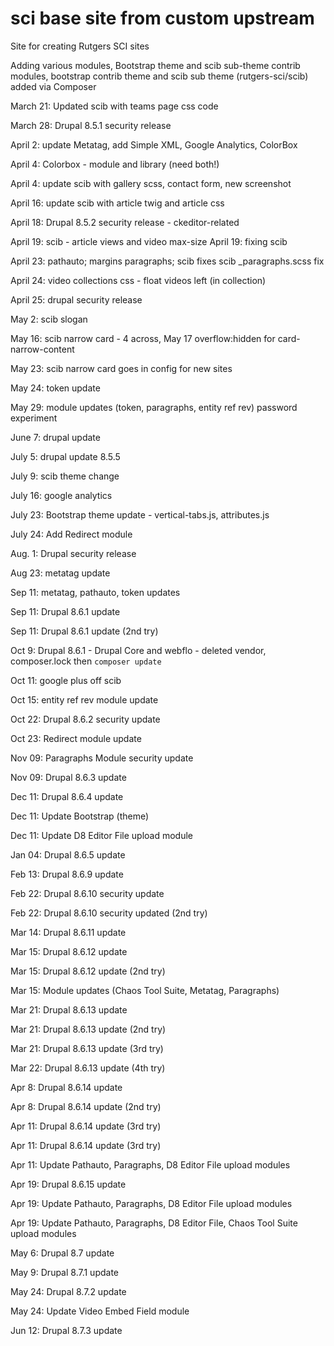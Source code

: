 # sci base site from custom upstream

Site for creating Rutgers SCI sites

Adding various modules, Bootstrap theme and scib sub-theme
contrib modules, bootstrap contrib theme and scib sub theme (rutgers-sci/scib) added via Composer

March 21: Updated scib with teams page css code 

March 28: Drupal 8.5.1 security release

April 2: update Metatag, add Simple XML, Google Analytics, ColorBox

April 4: Colorbox - module and library (need both!)

April 4: update scib with gallery scss, contact form, new screenshot

April 16: update scib with article twig and article css

April 18: Drupal 8.5.2 security release - ckeditor-related

April 19: scib - article views and video max-size
April 19: fixing scib

April 23: pathauto; margins paragraphs; scib fixes
scib _paragraphs.scss fix

April 24: video collections css - float videos left (in collection)

April 25: drupal security release

May 2: scib slogan

May 16: scib narrow card - 4 across, May 17 overflow:hidden for card-narrow-content

May 23: scib narrow card goes in config for new sites

May 24: token update

May 29: module updates (token, paragraphs, entity ref rev)
password experiment

June 7: drupal update

July 5: drupal update 8.5.5

July 9: scib theme change

July 16: google analytics

July 23: Bootstrap theme update - vertical-tabs.js, attributes.js

July 24: Add Redirect module

Aug. 1: Drupal security release

Aug 23: metatag update

Sep 11: metatag, pathauto, token updates

Sep 11: Drupal 8.6.1 update

Sep 11: Drupal 8.6.1 update (2nd try)

Oct 9: Drupal 8.6.1 - Drupal Core and webflo - deleted vendor, composer.lock then `composer update`

Oct 11: google plus off scib

Oct 15: entity ref rev module update  

Oct 22: Drupal 8.6.2 security update

Oct 23: Redirect module update

Nov 09: Paragraphs Module security update

Nov 09: Drupal 8.6.3 update

Dec 11: Drupal 8.6.4 update

Dec 11: Update Bootstrap (theme)

Dec 11: Update D8 Editor File upload module

Jan 04: Drupal 8.6.5 update

Feb 13: Drupal 8.6.9 update

Feb 22: Drupal 8.6.10 security update

Feb 22: Drupal 8.6.10 security updated (2nd try)

Mar 14: Drupal 8.6.11 update

Mar 15: Drupal 8.6.12 update

Mar 15: Drupal 8.6.12 update (2nd try)

Mar 15: Module updates (Chaos Tool Suite, Metatag, Paragraphs)

Mar 21: Drupal 8.6.13 update

Mar 21: Drupal 8.6.13 update (2nd try)

Mar 21: Drupal 8.6.13 update (3rd try)

Mar 22: Drupal 8.6.13 update (4th try)

Apr 8: Drupal 8.6.14 update

Apr 8: Drupal 8.6.14 update (2nd try)

Apr 11: Drupal 8.6.14 update (3rd try)

Apr 11: Drupal 8.6.14 update (3rd try)

Apr 11: Update Pathauto, Paragraphs, D8 Editor File upload modules

Apr 19: Drupal 8.6.15 update

Apr 19: Update Pathauto, Paragraphs, D8 Editor File upload modules

Apr 19: Update Pathauto, Paragraphs, D8 Editor File, Chaos Tool Suite upload modules

May 6: Drupal 8.7 update

May 9: Drupal 8.7.1 update

May 24: Drupal 8.7.2 update

May 24: Update Video Embed Field module

Jun 12: Drupal 8.7.3 update
































